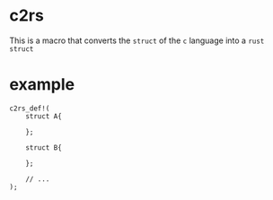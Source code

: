 # c2rs 
This is a macro that converts the `struct` of the `c` language into a `rust struct`

# example
```
c2rs_def!(
    struct A{

    };

    struct B{
        
    };

    // ...
);

```
